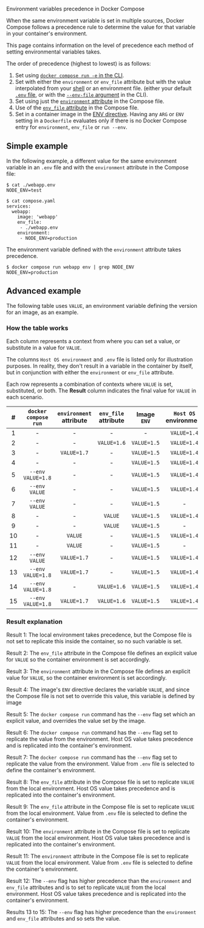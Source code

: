 Environment variables precedence in Docker Compose


When the same environment variable is set in multiple sources, Docker Compose follows a precedence rule to determine the value for that variable in your container's environment.

This page contains information on the level of precedence each method of setting environmental variables takes.

The order of precedence (highest to lowest) is as follows:
1. Set using [`docker compose run -e` in the CLI](set-environment-variables.md#set-environment-variables-with-docker-compose-run---env).
2. Set with either the `environment` or `env_file` attribute but with the value interpolated from your [shell](variable-interpolation.md#substitute-from-the-shell) or an environment file. (either your default [`.env` file](variable-interpolation.md#env-file), or with the [`--env-file` argument](variable-interpolation.md#substitute-with---env-file) in the CLI).
3. Set using just the [`environment` attribute](set-environment-variables.md#use-the-environment-attribute) in the Compose file.
4. Use of the [`env_file` attribute](set-environment-variables.md#use-the-env_file-attribute) in the Compose file.
5. Set in a container image in the [ENV directive](/reference/dockerfile.md#env).
   Having any `ARG` or `ENV` setting in a `Dockerfile` evaluates only if there is no Docker Compose entry for `environment`, `env_file` or `run --env`.

## Simple example

In the following example, a different value for the same environment variable in an `.env` file and with the `environment` attribute in the Compose file:

```console
$ cat ./webapp.env
NODE_ENV=test

$ cat compose.yaml
services:
  webapp:
    image: 'webapp'
    env_file:
     - ./webapp.env
    environment:
     - NODE_ENV=production
```

The environment variable defined with the `environment` attribute takes precedence.

```console
$ docker compose run webapp env | grep NODE_ENV
NODE_ENV=production
```

## Advanced example 

The following table uses `VALUE`, an environment variable defining the version for an image, as an example.

### How the table works

Each column represents a context from where you can set a value, or substitute in a value for `VALUE`.

The columns `Host OS environment` and `.env` file is listed only for illustration purposes. In reality, they don't result in a variable in the container by itself, but in conjunction with either the `environment` or `env_file` attribute.

Each row represents a combination of contexts where `VALUE` is set, substituted, or both. The **Result** column indicates the final value for `VALUE` in each scenario.

|  # |  `docker compose run`  |  `environment` attribute  |  `env_file` attribute  |  Image `ENV` |  `Host OS` environment  |  `.env` file      | |  Result  |
|:--:|:----------------:|:-------------------------------:|:----------------------:|:------------:|:-----------------------:|:-----------------:|:---:|:----------:|
|  1 |   -              |   -                             |   -                    |   -          |  `VALUE=1.4`            |  `VALUE=1.3`      || -               |
|  2 |   -              |   -                             |  `VALUE=1.6`           |  `VALUE=1.5` |  `VALUE=1.4`            |   -               ||**`VALUE=1.6`**  |
|  3 |   -              |  `VALUE=1.7`                    |   -                    |  `VALUE=1.5` |  `VALUE=1.4`            |   -               ||**`VALUE=1.7`**  |
|  4 |   -              |   -                             |   -                    |  `VALUE=1.5` |  `VALUE=1.4`            |  `VALUE=1.3`      ||**`VALUE=1.5`**  |
|  5 |`--env VALUE=1.8` |   -                             |   -                    |  `VALUE=1.5` |  `VALUE=1.4`            |  `VALUE=1.3`      ||**`VALUE=1.8`**  |
|  6 |`--env VALUE`     |   -                             |   -                    |  `VALUE=1.5` |  `VALUE=1.4`            |  `VALUE=1.3`      ||**`VALUE=1.4`**  |
|  7 |`--env VALUE`     |   -                             |   -                    |  `VALUE=1.5` |   -                     |  `VALUE=1.3`      ||**`VALUE=1.3`**  |
|  8 |   -              |   -                             |   `VALUE`              |  `VALUE=1.5` |  `VALUE=1.4`            |  `VALUE=1.3`      ||**`VALUE=1.4`**  |
|  9 |   -              |   -                             |   `VALUE`              |  `VALUE=1.5` |   -                     |  `VALUE=1.3`      ||**`VALUE=1.3`**  |
| 10 |   -              |  `VALUE`                        |   -                    |  `VALUE=1.5` |  `VALUE=1.4`            |  `VALUE=1.3`      ||**`VALUE=1.4`**  |
| 11 |   -              |  `VALUE`                        |   -                    |  `VALUE=1.5` |  -                      |  `VALUE=1.3`      ||**`VALUE=1.3`**  |
| 12 |`--env VALUE`     |  `VALUE=1.7`                    |   -                    |  `VALUE=1.5` |  `VALUE=1.4`            |  `VALUE=1.3`      ||**`VALUE=1.4`**  |
| 13 |`--env VALUE=1.8` |  `VALUE=1.7`                    |   -                    |  `VALUE=1.5` |  `VALUE=1.4`            |  `VALUE=1.3`      ||**`VALUE=1.8`**  |
| 14 |`--env VALUE=1.8` |   -                             |  `VALUE=1.6`           |  `VALUE=1.5` |  `VALUE=1.4`            |  `VALUE=1.3`      ||**`VALUE=1.8`**  |
| 15 |`--env VALUE=1.8` |  `VALUE=1.7`                    |  `VALUE=1.6`           |  `VALUE=1.5` |  `VALUE=1.4`            |  `VALUE=1.3`      ||**`VALUE=1.8`**  |

### Result explanation

Result 1: The local environment takes precedence, but the Compose file is not set to replicate this inside the container, so no such variable is set.

Result 2: The `env_file` attribute in the Compose file defines an explicit value for `VALUE` so the container environment is set accordingly.

Result 3: The `environment` attribute in the Compose file defines an explicit value for `VALUE`, so the container environment is set accordingly.

Result 4: The image's `ENV` directive declares the variable `VALUE`, and since the Compose file is not set to override this value, this variable is defined by image

Result 5: The `docker compose run` command has the `--env` flag set which an explicit value, and overrides the value set by the image. 

Result 6: The `docker compose run` command has the `--env` flag set to replicate the value from the environment. Host OS value takes precedence and is replicated into the container's environment.

Result 7: The `docker compose run` command has the `--env` flag set to replicate the value from the environment. Value from `.env` file is selected to define the container's environment.

Result 8: The `env_file` attribute in the Compose file is set to replicate `VALUE` from the local environment. Host OS value takes precedence and is replicated into the container's environment.

Result 9: The `env_file` attribute in the Compose file is set to replicate `VALUE` from the local environment. Value from `.env` file is selected to define the container's environment.

Result 10: The `environment` attribute in the Compose file is set to replicate `VALUE` from the local environment. Host OS value takes precedence and is replicated into the container's environment.

Result 11: The `environment` attribute in the Compose file is set to replicate `VALUE` from the local environment. Value from `.env` file is selected to define the container's environment.

Result 12: The `--env` flag has higher precedence than the `environment` and `env_file` attributes and is to set to replicate `VALUE` from the local environment. Host OS value takes precedence and is replicated into the container's environment.

Results 13 to 15: The `--env` flag has higher precedence than the `environment` and `env_file` attributes and so sets the value. 
